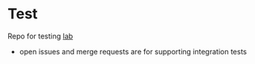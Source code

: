 Test
==

Repo for testing [lab](https://github.com/zaquestion/lab)
- open issues and merge requests are for supporting integration tests